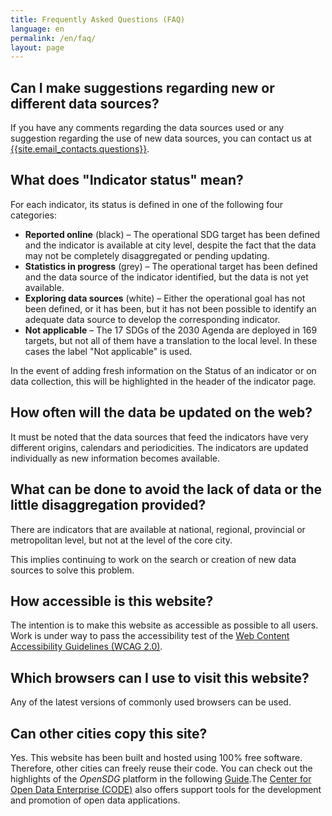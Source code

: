 ```yaml
---
title: Frequently Asked Questions (FAQ)
language: en
permalink: /en/faq/
layout: page
---
```


## Can I make suggestions regarding new or different data sources?
If you have any comments regarding the data sources used or any suggestion regarding the use of new data sources, you can contact us at <a href="mailto:{{site.email_contacts.questions}}">{{site.email_contacts.questions}}</a>.

## What does "Indicator status" mean?
For each indicator, its status is defined in one of the following four categories:

* **Reported online** (black) – The operational SDG target has been defined and the indicator is available at city level, despite the fact that the data may not be completely disaggregated or pending updating.
* **Statistics in progress** (grey) – The operational target has been defined and the data source of the indicator identified, but the data is not yet available.
* **Exploring data sources** (white) – Either the operational goal has not been defined, or it has been, but it has not been possible to identify an adequate data source to develop the corresponding indicator.
* **Not applicable** – The 17 SDGs of the 2030 Agenda are deployed in 169 targets, but not all of them have a translation to the local level. In these cases the label "Not applicable" is used.

In the event of adding fresh information on the Status of an indicator or on data collection, this will be highlighted in the header of the indicator page.

## How often will the data be updated on the web?
It must be noted that the data sources that feed the indicators have very different origins, calendars and periodicities. The indicators are updated individually as new information becomes available.

## What can be done to avoid the lack of data or the little disaggregation provided?
There are indicators that are available at national, regional, provincial or metropolitan level, but not at the level of the core city.

This implies continuing to work on the search or creation of new data sources to solve this problem.

## How accessible is this website?
The intention is to make this website as accessible as possible to all users. Work is under way to pass the accessibility test of the [Web Content Accessibility Guidelines (WCAG 2.0)](https://www.gov.uk/service-manual/helping-people-to-use-your-service/understanding-wcag-20).

## Which browsers can I use to visit this website?
Any of the latest versions of commonly used browsers can be used.

## Can other cities copy this site?
Yes. This website has been built and hosted using 100% free software. Therefore, other cities can freely reuse their code. You can check out the highlights of the *OpenSDG* platform in the following [Guide](https://open-sdg.readthedocs.io).The [Center for Open Data Enterprise (CODE)](http://www.opendataenterprise.org/) also offers support tools for the development and promotion of open data applications.
